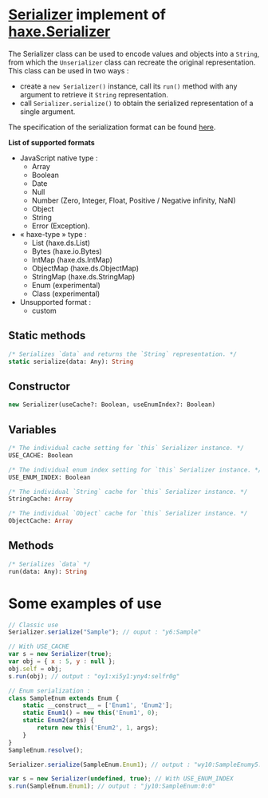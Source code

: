 # [Serializer][01] implement of [haxe.Serializer][02]
The Serializer  class can be used to encode values and  objects into a `String`,
from which the `Unserializer` class can recreate the original representation.   
This class can be used in two ways :
 - create a  `new Serializer()`  instance,  call  its `run()`  method  with  any
argument to retrieve it `String` representation.
 - call  `Serializer.serialize()` to  obtain the serialized  representation of a
single argument.

The specification of the serialization format can be found [here][03].

**List of supported formats**
 - JavaScript native type :
   - Array
   - Boolean
   - Date
   - Null
   - Number (Zero, Integer, Float, Positive / Negative infinity, NaN)
   - Object
   - String
   - Error (Exception).
 - « haxe-type » type :
   - List (haxe.ds.List)
   - Bytes (haxe.io.Bytes)
   - IntMap (haxe.ds.IntMap)
   - ObjectMap (haxe.ds.ObjectMap)
   - StringMap (haxe.ds.StringMap)
   - Enum (experimental)
   - Class (experimental)
 - Unsupported format :
   - custom

## Static methods
```haxe
/* Serializes `data` and returns the `String` representation. */
static serialize(data: Any): String
```
## Constructor
```haxe
new Serializer(useCache?: Boolean, useEnumIndex?: Boolean)
```
## Variables
```haxe
/* The individual cache setting for `this` Serializer instance. */
USE_CACHE: Boolean
```
```haxe
/* The individual enum index setting for `this` Serializer instance. */
USE_ENUM_INDEX: Boolean
```
```haxe
/* The individual `String` cache for `this` Serializer instance. */
StringCache: Array
```
```haxe
/* The individual `Object` cache for `this` Serializer instance. */
ObjectCache: Array
```
## Methods
```haxe
/* Serializes `data` */
run(data: Any): String
```

# Some examples of use
```js
// Classic use
Serializer.serialize("Sample"); // ouput : "y6:Sample"
```
```js
// With USE_CACHE
var s = new Serializer(true);
var obj = { x : 5, y : null };
obj.self = obj;
s.run(obj); // output : "oy1:xi5y1:yny4:selfr0g"
```
```js
// Enum serialization :
class SampleEnum extends Enum {
	static __construct__ = ['Enum1', 'Enum2'];
	static Enum1() = new this('Enum1', 0);
	static Enum2(args) {
		return new this('Enum2', 1, args);
	}
}
SampleEnum.resolve();

Serializer.serialize(SampleEnum.Enum1); // output : "wy10:SampleEnumy5:Enum1:0"

var s = new Serializer(undefined, true); // With USE_ENUM_INDEX
s.run(SampleEnum.Enum1); // output : "jy10:SampleEnum:0:0"
```

[01]: /source/index.js
[02]: https://api.haxe.org/haxe/Serializer.html
[03]: https://haxe.org/manual/std-serialization-format.html